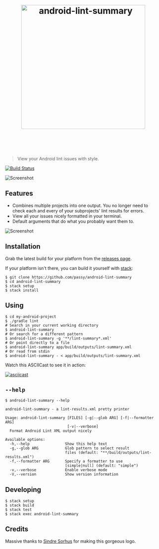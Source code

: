 <h1 align="center">
  <br>
  <img width="400" src="https://rawgit.com/passy/android-lint-summary/master/resources/logo.svg" alt="android-lint-summary">
  <br>
  <br>
  <br>
</h1>

> View your Android lint issues with style.

[![Build Status](https://travis-ci.org/passy/android-lint-summary.svg)](https://travis-ci.org/passy/android-lint-summary)

![Screenshot](https://raw.githubusercontent.com/passy/android-lint-summary/master/resources/screenshot.png)

## Features

- Combines multiple projects into one output. You no longer need to check each
  and every of your subprojects' lint results for errors.
- View all your issues nicely formatted in your terminal.
- Default arguments that do what you probably want them to.

![Screenshot](https://raw.githubusercontent.com/passy/android-lint-summary/master/resources/screenshot.png)

## Installation

Grab the latest build for your platform from the [releases page](https://github.com/passy/android-lint-summary/releases).

If your platform isn't there, you can build it yourself with [stack](https://github.com/commercialhaskell/stack):

```
$ git clone https://github.com/passy/android-lint-summary
$ cd android-lint-summary
$ stack setup
$ stack install
```

## Using

```
$ cd my-android-project
$ ./gradle lint
# Search in your current working directory
$ android-lint-summary
# Or search for a different pattern
$ android-lint-summary -g '**/lint-summary*.xml'
# Or point directly to a file
$ android-lint-summary app/build/outputs/lint-summary.xml
# Or read from stdin
$ android-lint-summary - < app/build/outputs/lint-summary.xml
```

Watch this ASCIICast to see it in action:

[![asciicast](https://asciinema.org/a/23302.png)](https://asciinema.org/a/23302)

## `--help`

```
$ android-lint-summary --help

android-lint-summary - a lint-results.xml pretty printer

Usage: android-lint-summary [FILES] [-g|--glob ARG] [-f|--formatter ARG]
                            [-v|--verbose]
  Format Android Lint XML output nicely

Available options:
  -h,--help                Show this help text
  -g,--glob ARG            Glob pattern to select result
                           files (default: "**/build/outputs/lint-results.xml")
  -f,--formatter ARG       Specify a formatter to use
                           [simple|null] (default: "simple")
  -v,--verbose             Enable verbose mode
  -V,--version             Show version information
```

## Developing

```
$ stack setup
$ stack build
$ stack test
$ stack exec android-lint-summary
```

## Credits

Massive thanks to [Sindre Sorhus](https://twitter.com/sindresorhus) for making
this gorgeous logo.
